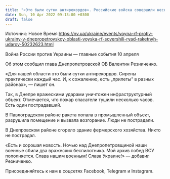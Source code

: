 ```yaml
---
title: "«Это были сутки антирекордов». Российские войска совершили несколько ракетных ударов по Днепру и области — ОВА"
date: Sun, 10 Apr 2022 09:13:00 +0300
draft: false
---
```

Источник: Новое Время https://nv.ua/ukraine/events/voyna-rf-protiv-ukrainy-v-dnepropetrovskoy-oblasti-voyska-rf-sovershili-ryad-raketnyh-udarov-50232623.html


Война России против Украины — главные события 10 апреля

Об этом сообщил глава Днепропетровской ОВ Валентин Резниченко.

«Для нашей области это были сутки антирекордов. Сирены практически каждый час. И, к сожалению, есть „прилеты“ в разных районах», — пишет он.

 Так, в Днепре вражескими ударами уничтожен инфраструктурный объект. Отмечается, что пожар спасатели тушили несколько часов. Есть один пострадавший.

 В Павлоградском районе ракета попала в промышленный объект, разрушила помещение и вызвала возгорание. Люди не пострадали.

 В Днепровском районе сгорело здание фермерского хозяйства. Никто не пострадал.

«Есть и хорошая новость. Ночью над Днепропетровщиной наши военные сбили два вражеских беспилотника. Мой архив побед ВСУ пополняется. Слава нашим военным! Слава Украине!» — добавил Резниченко.

Присоединяйтесь к нам в соцсетях Facebook, Telegram и Instagram.
